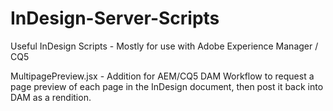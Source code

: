 InDesign-Server-Scripts
=======================

Useful InDesign Scripts - Mostly for use with Adobe Experience Manager / CQ5

MultipagePreview.jsx - Addition for AEM/CQ5 DAM Workflow to request a page preview of each page in the InDesign document, then post it back into DAM as a rendition.
